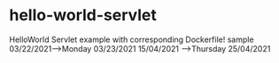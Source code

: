 # hello-world-servlet
HelloWorld Servlet example with corresponding Dockerfile!
sample
03/22/2021-->Monday
03/23/2021
15/04/2021 -->Thursday
25/04/2021
